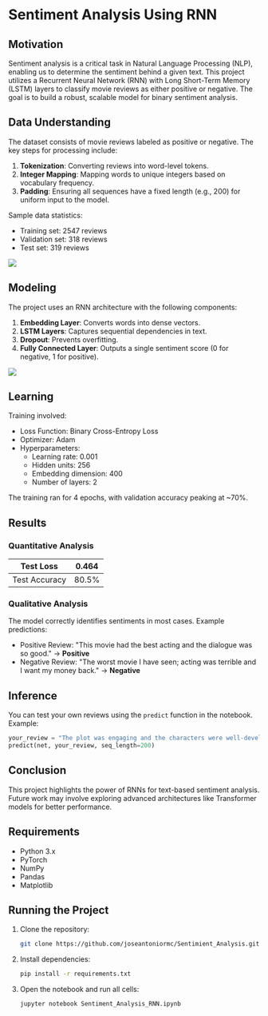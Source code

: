 # Sentiment Analysis Using RNN

## Motivation
Sentiment analysis is a critical task in Natural Language Processing (NLP), enabling us to determine the sentiment behind a given text. This project utilizes a Recurrent Neural Network (RNN) with Long Short-Term Memory (LSTM) layers to classify movie reviews as either positive or negative. The goal is to build a robust, scalable model for binary sentiment analysis.

## Data Understanding
The dataset consists of movie reviews labeled as positive or negative. The key steps for processing include:
1. **Tokenization**: Converting reviews into word-level tokens.
2. **Integer Mapping**: Mapping words to unique integers based on vocabulary frequency.
3. **Padding**: Ensuring all sequences have a fixed length (e.g., 200) for uniform input to the model.

Sample data statistics:
- Training set: 2547 reviews
- Validation set: 318 reviews
- Test set: 319 reviews
<img src="./imgs/cloud.png">

## Modeling
The project uses an RNN architecture with the following components:
1. **Embedding Layer**: Converts words into dense vectors.
2. **LSTM Layers**: Captures sequential dependencies in text.
3. **Dropout**: Prevents overfitting.
4. **Fully Connected Layer**: Outputs a single sentiment score (0 for negative, 1 for positive).

<img src="./imgs/rnndiagram.png">

## Learning
Training involved:
- Loss Function: Binary Cross-Entropy Loss
- Optimizer: Adam
- Hyperparameters:
  - Learning rate: 0.001
  - Hidden units: 256
  - Embedding dimension: 400
  - Number of layers: 2

The training ran for 4 epochs, with validation accuracy peaking at ~70%.


## Results
### Quantitative Analysis
|Test Loss| 0.464 |
|---------|-------|
|Test Accuracy| 80.5% |

### Qualitative Analysis
The model correctly identifies sentiments in most cases. Example predictions:
- Positive Review: "This movie had the best acting and the dialogue was so good." → **Positive**
- Negative Review: "The worst movie I have seen; acting was terrible and I want my money back." → **Negative**

## Inference
You can test your own reviews using the `predict` function in the notebook. Example:
```python
your_review = "The plot was engaging and the characters were well-developed."
predict(net, your_review, seq_length=200)
```

## Conclusion
This project highlights the power of RNNs for text-based sentiment analysis. Future work may involve exploring advanced architectures like Transformer models for better performance.

## Requirements
- Python 3.x
- PyTorch
- NumPy
- Pandas
- Matplotlib

## Running the Project
1. Clone the repository:
   ```bash
   git clone https://github.com/joseantoniormc/Sentimient_Analysis.git
   ```
2. Install dependencies:
   ```bash
   pip install -r requirements.txt
   ```
3. Open the notebook and run all cells:
   ```bash
   jupyter notebook Sentiment_Analysis_RNN.ipynb
   ```
